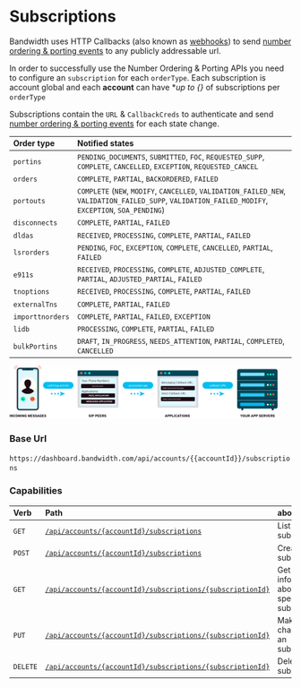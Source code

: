 # Subscriptions

Bandwidth uses HTTP Callbacks (also known as [webhooks](../guides/callbacks/callbacks.md)) to send [number ordering & porting events](../numbers/callbacks/numberEvents.md) to any publicly addressable url.

In order to successfully use the Number Ordering & Porting APIs you need to configure an `subscription` for each `orderType`. Each subscription is account global and each **account** can have **up to {}* of subscriptions per `orderType`

Subscriptions contain the `URL` & `CallbackCreds` to authenticate and send [number ordering & porting events](../numbers/callbacks/numberEvents.md) for each state change.

| Order type       | Notified states                                                                                                                                      |
|:-----------------|:-----------------------------------------------------------------------------------------------------------------------------------------------------|
| `portins`        | `PENDING_DOCUMENTS`, `SUBMITTED`, `FOC`, `REQUESTED_SUPP`, `COMPLETE`, `CANCELLED`, `EXCEPTION`, `REQUESTED_CANCEL`                                  |
| `orders`         | `COMPLETE`, `PARTIAL`, `BACKORDERED`, `FAILED`                                                                                                       |
| `portouts`       | `COMPLETE` (`NEW`, `MODIFY`, `CANCELLED`, `VALIDATION_FAILED_NEW`, `VALIDATION_FAILED_SUPP`, `VALIDATION_FAILED_MODIFY`, `EXCEPTION`, `SOA_PENDING`) |
| `disconnects`    | `COMPLETE`, `PARTIAL`, `FAILED`                                                                                                                      |
| `dldas`          | `RECEIVED`, `PROCESSING`, `COMPLETE`, `PARTIAL`, `FAILED`                                                                                            |
| `lsrorders`      | `PENDING`, `FOC`, `EXCEPTION`, `COMPLETE`, `CANCELLED`, `PARTIAL`, `FAILED`                                                                          |
| `e911s`          | `RECEIVED`, `PROCESSING`, `COMPLETE`, `ADJUSTED_COMPLETE`, `PARTIAL`, `ADJUSTED_PARTIAL`, `FAILED`                                                   |
| `tnoptions`      | `RECEIVED`, `PROCESSING`, `COMPLETE`, `PARTIAL`, `FAILED`                                                                                            |
| `externalTns`    | `COMPLETE`, `PARTIAL`, `FAILED`                                                                                                                      |
| `importtnorders` | `COMPLETE`, `PARTIAL`, `FAILED`, `EXCEPTION`                                                                                                         |
| `lidb`           | `PROCESSING`, `COMPLETE`, `PARTIAL`, `FAILED`                                                                                                        |
| `bulkPortins`    | `DRAFT`, `IN_PROGRESS`, `NEEDS_ATTENTION`, `PARTIAL`, `COMPLETED`, `CANCELLED`                                                                       |

<img src="../../images/applications.png" style="max-width:95%">

### Base Url

`https://dashboard.bandwidth.com/api/accounts/{{accountId}}/subscriptions`

### Capabilities

| Verb                               | Path                                                                                                       | about                                         |
|:-----------------------------------|:-----------------------------------------------------------------------------------------------------------|:----------------------------------------------|
| <code class="get">GET</code>       | [`/api/accounts/{accountId}/subscriptions`](methods/getsubscriptions.md)                                   | List all subscriptions                        |
| <code class="post">POST</code>     | [`/api/accounts/{accountId}/subscriptions`](methods/postsubscriptions.md)                                  | Create an subscription                        |
| <code class="get">GET</code>       | [`/api/accounts/{accountId}/subscriptions/{subscriptionId}`](methods/getsubscriptionssubscriptionId.md)    | Get information about a specific subscription |
| <code class="put">PUT</code>       | [`/api/accounts/{accountId}/subscriptions/{subscriptionId}`](methods/putsubscriptionssubscriptionId.md)    | Make changes to an subscription               |
| <code class="delete">DELETE</code> | [`/api/accounts/{accountId}/subscriptions/{subscriptionId}`](methods/deletesubscriptionssubscriptionId.md) | Delete an subscription                        |
